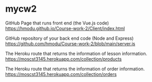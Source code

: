 # mycw2

GitHub Page that runs front end (the Vue.js code)
https://hmodu.github.io/Course-work-2/Client/index.html

GitHub repository of your back end code (Node and Express)
https://github.com/hmodu/Course-work-2/blob/main/server.js

The Heroku route that returns the information of lesson information.
https://moscst3145.herokuapp.com/collection/products

The Heroku route that returns the information of order information.
https://moscst3145.herokuapp.com/collection/orders
